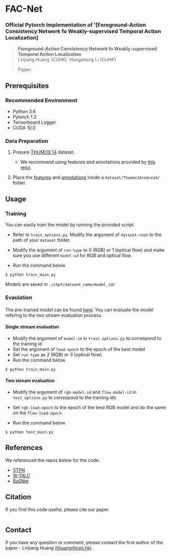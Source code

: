 # FAC-Net
### Official Pytorch Implementation of '[Foreground-Action Consistency Network fo Weakly-supervised Temporal Action Localization]

> **Foreground-Action Consistency Network fo Weakly-supervised Temporal Action Localization**<br>
> Linjiang Huang (CUHK), Hongsheng Li (CUHK)
>
> Paper: 
>

## Prerequisites
### Recommended Environment
* Python 3.6
* Pytorch 1.2
* Tensorboard Logger
* CUDA 10.0

### Data Preparation
1. Prepare [THUMOS'14](https://www.crcv.ucf.edu/THUMOS14/) dataset.
    - We recommend using features and annotations provided by [this repo](https://github.com/sujoyp/wtalc-pytorch).

2. Place the [features](https://emailucr-my.sharepoint.com/personal/sujoy_paul_email_ucr_edu/_layouts/15/onedrive.aspx?id=%2Fpersonal%2Fsujoy%5Fpaul%5Femail%5Fucr%5Fedu%2FDocuments%2Fwtalc%2Dfeatures&originalPath=aHR0cHM6Ly9lbWFpbHVjci1teS5zaGFyZXBvaW50LmNvbS86ZjovZy9wZXJzb25hbC9zdWpveV9wYXVsX2VtYWlsX3Vjcl9lZHUvRXMxemJIUVk0UHhLaFVrZGd2V0h0VTBCSy1feXVnYVNqWEs4NGtXc0IwWEQwdz9ydGltZT1yUFZFOUUzbDJFZw) and [annotations](https://github.com/sujoyp/wtalc-pytorch/tree/master/Thumos14reduced-Annotations) inside a `dataset/Thumos14reduced/` folder.

## Usage

### Training
You can easily train the model by running the provided script.

- Refer to `train_options.py`. Modify the argument of `dataset-root` to the path of your `dataset` folder.

- Modify the argument of `run-type` to 0 (RGB) or 1 (optical flow) and make sure you use different `model-id` for RGB and optical flow.

- Run the command below.

~~~~
$ python train_main.py
~~~~

Models are saved in `./ckpt/dataset_name/model_id/`

### Evaulation

#### 
The pre-trained model can be found [here](https://drive.google.com/drive/folders/1XMkyHwtZFJP4CZwK3qBfjrkvJ_RNeUxQ?usp=sharing). You can evaluate the model refering to the two stream evaluation process.

#### Single stream evaluation

- Modify the argument of `model-id` in `train_options.py` to correspond to the training id
- Set the argument of `load-epoch` to the epoch of the best model
- Set `run-type` as 2 (RGB) or 3 (optical flow). 
- Run the command below.

~~~~
$ python train_main.py
~~~~

#### Two stream evaluation

- Modify the argument of `rgb-model-id` and `flow-model-id` in `test_options.py` to correspond to the training ids

- Set `rgb-load-epoch` to the epoch of the best RGB model and do the same on the `flow-load-epoch`.

- Run the command below.

~~~~
$ python test_main.py
~~~~

## References
We referenced the repos below for the code.

* [STPN](https://github.com/bellos1203/STPN)
* [W-TALC](https://github.com/sujoyp/wtalc-pytorch)
* [BaSNet](https://github.com/Pilhyeon/BaSNet-pytorch)

## Citation
If you find this code useful, please cite our paper.

~~~~
~~~~

## Contact
If you have any question or comment, please contact the first author of the paper - Linjiang Huang (ljhuang@cpii.hk).
